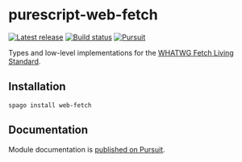 # purescript-web-fetch

[![Latest release](http://img.shields.io/github/release/purescript-web/purescript-web-fetch.svg)](https://github.com/purescript-web/purescript-web-fetch/releases)
[![Build status](https://github.com/purescript-web/purescript-web-fetch/workflows/CI/badge.svg?branch=master)](https://github.com/purescript-web/purescript-web-fetch/actions?query=workflow%3ACI+branch%3Amaster)
[![Pursuit](https://pursuit.purescript.org/packages/purescript-web-fetch/badge)](https://pursuit.purescript.org/packages/purescript-web-fetch)

Types and low-level implementations for the [WHATWG Fetch Living Standard](https://fetch.spec.whatwg.org/).

## Installation

```
spago install web-fetch
```

## Documentation

Module documentation is [published on Pursuit](http://pursuit.purescript.org/packages/purescript-web-fetch).
